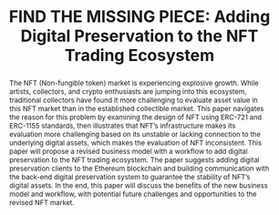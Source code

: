 ---
abstract: The NFT (Non-fungible token) market is experiencing explosive growth. While
  artists, collectors, and crypto enthusiasts are jumping into this ecosystem, traditional
  collectors have found it more challenging to evaluate asset value in this NFT market
  than in the established collectible market. This paper navigates the reason for
  this problem by examining the design of NFT using ERC-721 and ERC-1155 standards,
  then illustrates that NFT’s infrastructure makes its evaluation more challenging
  based on its unstable or lacking connection to the underlying digital assets, which
  makes the evaluation of NFT inconsistent. This paper will propose a revised business
  model with a workflow to add digital preservation to the NFT trading ecosystem.  The
  paper suggests adding digital preservation clients to the Ethereum blockchain and
  building communication with the back-end digital preservation system to guarantee
  the stability of NFT’s digital assets. In the end, this paper will discuss the benefits
  of the new business model and workflow, with potential future challenges and opportunities
  to the revised NFT market.
creators:
- Shan, Pengyin
date: null
document_url: https://www.ideals.illinois.edu/items/128310/bitstreams/428985/data.pdf
grand_parent: iPRES
institutions: []
keywords:
- non-fungible tokens (nfts)
- digital preservation
- metadata standard
- nft trading
- nft flaw
landing_page_url: https://hdl.handle.net/2142/121107
language: eng
layout: publication
license: CC-BY 4.0 International
notes_url: null
parent: iPRES 2023
presentation_url: https://hdl.handle.net/2142/121650
publication_type: paper
size: null
source_name: iPRES
title: 'FIND THE MISSING PIECE: Adding Digital Preservation to the NFT Trading Ecosystem'
year: 2023
---